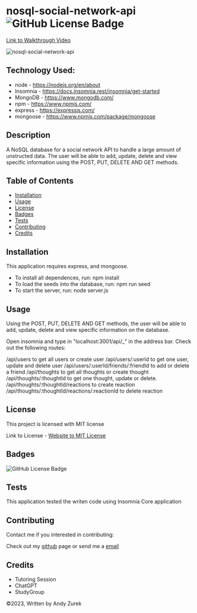 # nosql-social-network-api ![GitHub License Badge](https://img.shields.io/badge/License-MIT-yellow)

[Link to Walkthrough Video](#)

![nosql-social-network-api](./images/Screenshot.png)

## Technology Used:

 * node - https://nodejs.org/en/about
 * Insomnia - https://docs.insomnia.rest/insomnia/get-started
 * MongoDB - https://www.mongodb.com/
 * npm - https://www.npmjs.com/
 * express - https://expressjs.com/
 * mongoose - https://www.npmjs.com/package/mongoose

 ## Description

 A NoSQL database for a social network API to handle a large amount of unstructed data. The user will be able to add, update, delete and view specific information using the POST, PUT, DELETE AND GET methods.  

 ## Table of Contents
  
   * [Installation](#installation)
   * [Usage](#usage)
   * [License](#license)
   * [Badges](#badges)
   * [Tests](#tests)
   * [Contributing](#contributing)
   * [Credits](#credits)

## Installation

This application requires express, and mongoose.  
* To install all dependences, run: npm install
* To load the seeds into the database, run: npm run seed 
* To start the server, run: node server.js

## Usage

Using the POST, PUT, DELETE AND GET methods, the user will be able to add, update, delete and view specific information on the database.

Open insomnia and type in "localhost:3001/api/_" in the address bar. Check out the following routes:

  /api/users  to get all users or create user
  /api/users/:userId  to get one user, update and delete user
  /api/users/:userId/friends/:friendId  to add or delete a friend
  /api/thoughts   to get all thoughts or create thought
  /api/thoughts/:thoughtId  to get one thought, update or delete.
  /api/thoughts/:thoughtId/reactions  to create reaction
  /api/thoughts/:thoughtId/reactions/:reactionId  to delete reaction



## License

 This project is licensed with MIT license

 Link to License - [Website to MIT License]((https://opensource.org/license/mit))

 ## Badges

 ![GitHub License Badge](https://img.shields.io/badge/License-MIT-yellow)

 ## Tests
 
 This application tested the writen code using Insomnia Core application

 ## Contributing

 Contact me if you interested in contributing:

 Check out my [github](https://github.com/AZurek17) page or send me a [email](mailto:andyzurek@gmail.com)

 ## Credits
 * Tutoring Session
 * ChatGPT
 * StudyGroup

 &copy;2023, Written by Andy Zurek